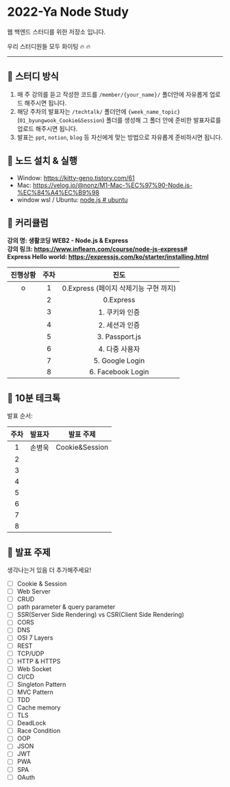 # 2022-Ya Node Study

웹 백엔드 스터디를 위한 저장소 입니다.

우리 스터디원들 모두 화이팅 :fire: :fire:

---

## :shark: 스터디 방식

1. 매 주 강의를 듣고 작성한 코드를 `/member/{your_name}/` 폴더안에 자유롭게 업로드 해주시면 됩니다.
2. 해당 주차의 발표자는 `/techtalk/` 폴더안에 `{week_name_topic}`(`01_byungwook_Cookie&Session`) 폴더를 생성해 그 폴더 안에 준비한 발표자료를 업로드 해주시면 됩니다. 
3. 발표는 `ppt`, `notion`, `blog` 등 자신에게 맞는 방법으로 자유롭게 준비하시면 됩니다.

## :ghost: 노드 설치 & 실행

- Window: https://kitty-geno.tistory.com/61
- Mac: https://velog.io/@nonz/M1-Mac-%EC%97%90-Node.js-%EC%84%A4%EC%B9%98
- window wsl / Ubuntu: [node.js # ubuntu](https://velog.io/@proshy/%EB%A6%AC%EB%88%85%EC%8A%A4WSL2-%EC%9A%B0%EB%B6%84%ED%88%AC%EC%97%90-node-JS-%EC%84%A4%EC%B9%98%ED%95%98%EA%B8%B0)

## :shrimp: 커리큘럼

**강의 명: 생활코딩 WEB2 - Node.js & Express**  
**강의 링크: https://www.inflearn.com/course/node-js-express#**  
**Express Hello world: https://expressjs.com/ko/starter/installing.html**

| 진행상황 | 주차 |                 진도                  |
| :------: | :--: | :-----------------------------------: |
|    o     |  1   | 0.Express (페이지 삭제기능 구현 까지) |
|          |  2   |               0.Express               |
|          |  3   |            1. 쿠키와 인증             |
|          |  4   |            2. 세션과 인증             |
|          |  5   |            3. Passport.js             |
|          |  6   |            4. 다중 사용자             |
|          |  7   |            5. Google Login            |
|          |  8   |           6. Facebook Login           |

## :honey_pot: 10분 테크톡

발표 순서: 

| 주차 | 발표자 |   발표 주제    |
| :--: | :----: | :------------: |
|  1   | 손병욱 | Cookie&Session |
|  2   |        |                |
|  3   |        |                |
|  4   |        |                |
|  5   |        |                |
|  6   |        |                |
|  7   |        |                |
|  8   |        |                |

## :city_sunset: 발표 주제

생각나는거 있음 더 추가해주세요!

- [ ] Cookie & Session
- [ ] Web Server
- [ ] CRUD
- [ ] path parameter & query parameter
- [ ] SSR(Server Side Rendering) vs CSR(Client Side Rendering)
- [ ] CORS
- [ ] DNS
- [ ] OSI 7 Layers
- [ ] REST
- [ ] TCP/UDP
- [ ] HTTP & HTTPS
- [ ] Web Socket
- [ ] CI/CD
- [ ] Singleton Pattern
- [ ] MVC Pattern
- [ ] TDD
- [ ] Cache memory
- [ ] TLS
- [ ] DeadLock
- [ ] Race Condition
- [ ] OOP
- [ ] JSON
- [ ] JWT
- [ ] PWA
- [ ] SPA
- [ ] OAuth
